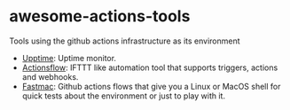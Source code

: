 # awesome-actions-tools

Tools using the github actions infrastructure as its environment

- [Upptime](https://github.com/upptime/upptime): Uptime monitor.
- [Actionsflow](https://actionsflow.github.io/): IFTTT like automation tool that supports triggers, actions and webhooks.
- [Fastmac](https://github.com/fastai/fastmac): Github actions flows that give you a Linux or MacOS shell for quick tests about the environment or just to play with it.
